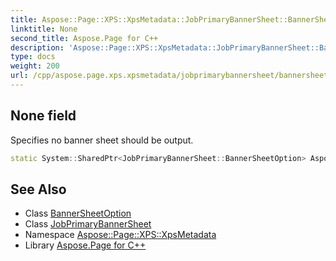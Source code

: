 ```yaml
---
title: Aspose::Page::XPS::XpsMetadata::JobPrimaryBannerSheet::BannerSheetOption::None field
linktitle: None
second_title: Aspose.Page for C++
description: 'Aspose::Page::XPS::XpsMetadata::JobPrimaryBannerSheet::BannerSheetOption::None field. Specifies no banner sheet should be output in C++.'
type: docs
weight: 200
url: /cpp/aspose.page.xps.xpsmetadata/jobprimarybannersheet/bannersheetoption/none/
---
```

## None field


Specifies no banner sheet should be output.

```cpp
static System::SharedPtr<JobPrimaryBannerSheet::BannerSheetOption> Aspose::Page::XPS::XpsMetadata::JobPrimaryBannerSheet::BannerSheetOption::None
```

## See Also

* Class [BannerSheetOption](../)
* Class [JobPrimaryBannerSheet](../../)
* Namespace [Aspose::Page::XPS::XpsMetadata](../../../)
* Library [Aspose.Page for C++](../../../../)
